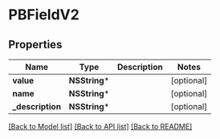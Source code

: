 # PBFieldV2

## Properties
Name | Type | Description | Notes
------------ | ------------- | ------------- | -------------
**value** | **NSString*** |  | [optional] 
**name** | **NSString*** |  | [optional] 
**_description** | **NSString*** |  | [optional] 

[[Back to Model list]](../README.md#documentation-for-models) [[Back to API list]](../README.md#documentation-for-api-endpoints) [[Back to README]](../README.md)


